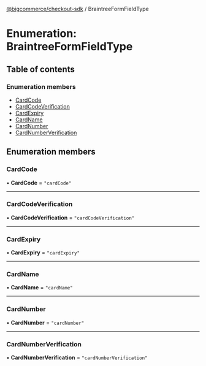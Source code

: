 [@bigcommerce/checkout-sdk](../README.md) / BraintreeFormFieldType

# Enumeration: BraintreeFormFieldType

## Table of contents

### Enumeration members

- [CardCode](BraintreeFormFieldType.md#cardcode)
- [CardCodeVerification](BraintreeFormFieldType.md#cardcodeverification)
- [CardExpiry](BraintreeFormFieldType.md#cardexpiry)
- [CardName](BraintreeFormFieldType.md#cardname)
- [CardNumber](BraintreeFormFieldType.md#cardnumber)
- [CardNumberVerification](BraintreeFormFieldType.md#cardnumberverification)

## Enumeration members

### CardCode

• **CardCode** = `"cardCode"`

___

### CardCodeVerification

• **CardCodeVerification** = `"cardCodeVerification"`

___

### CardExpiry

• **CardExpiry** = `"cardExpiry"`

___

### CardName

• **CardName** = `"cardName"`

___

### CardNumber

• **CardNumber** = `"cardNumber"`

___

### CardNumberVerification

• **CardNumberVerification** = `"cardNumberVerification"`
